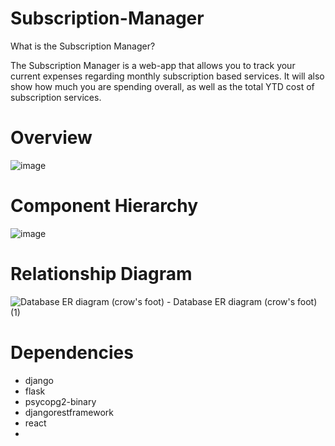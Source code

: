 # Subscription-Manager

What is the Subscription Manager?

The Subscription Manager is a web-app that allows you to track your current expenses regarding monthly subscription based services. It will also show how much you are spending overall, as well as the total YTD cost of subscription services.


# Overview
![image](https://user-images.githubusercontent.com/92862291/150977939-f9ecfc35-20de-4780-a6f5-e1d6fb427bf9.png)


# Component Hierarchy
![image](https://user-images.githubusercontent.com/92862291/150977611-0a3f4517-daf3-45d9-a1ef-6883cf6285ec.png)


# Relationship Diagram
![Database ER diagram (crow's foot) - Database ER diagram (crow's foot) (1)](https://user-images.githubusercontent.com/92862291/150977493-e0ab3e0b-765f-418d-87d9-ba5fb03a5411.jpeg)


# Dependencies
- django
- flask
- psycopg2-binary
- djangorestframework
- react
- 

